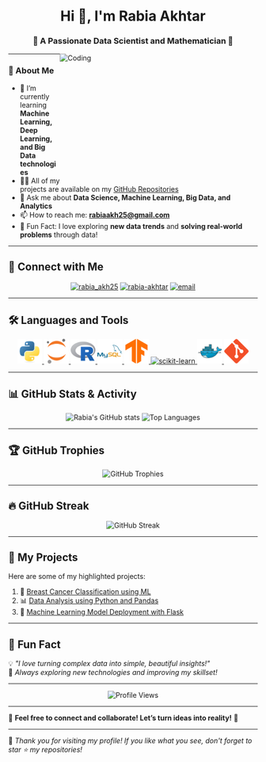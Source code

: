 <h1 align="center">Hi 👋, I'm Rabia Akhtar</h1>
<h3 align="center">🚀 A Passionate Data Scientist and Mathematician 🚀</h3>

<img align="right" alt="Coding" width="400" height="250" src="https://cdn.dribbble.com/users/1162077/screenshots/5403918/media/d5dccb5d5818cba2c8fa0cb15fb57809.gif">

---

### 💫 About Me 
- 🌱 I’m currently learning **Machine Learning, Deep Learning, and Big Data technologies**
- 👨‍💻 All of my projects are available on my [GitHub Repositories](https://github.com/Rabia-Akhtr?tab=repositories)
- 💬 Ask me about **Data Science, Machine Learning, Big Data, and Analytics**
- 📫 How to reach me: **rabiaakh25@gmail.com**
- 🎯 Fun Fact: I love exploring **new data trends** and **solving real-world problems** through data!

---

## 🚀 Connect with Me
<p align="center">
<a href="https://twitter.com/rabia_akh25" target="blank"><img align="center" src="https://img.shields.io/badge/-Twitter-1DA1F2?style=for-the-badge&logo=twitter&logoColor=white" alt="rabia_akh25" /></a>
<a href="https://www.linkedin.com/in/rabia-akhtar-🇬🇧-a761ab23b/" target="blank"><img align="center" src="https://img.shields.io/badge/-LinkedIn-0077B5?style=for-the-badge&logo=linkedin&logoColor=white" alt="rabia-akhtar" /></a>
<a href="mailto:rabiaakh25@gmail.com" target="blank"><img align="center" src="https://img.shields.io/badge/-Gmail-D14836?style=for-the-badge&logo=gmail&logoColor=white" alt="email" /></a>
</p>

---

## 🛠️ Languages and Tools

<p align="center">
  <a href="https://www.python.org" target="_blank" rel="noreferrer">
    <img src="https://raw.githubusercontent.com/devicons/devicon/master/icons/python/python-original.svg" alt="python" width="50" height="50"/>
  </a>
  <a href="https://jupyter.org/" target="_blank" rel="noreferrer">
    <img src="https://raw.githubusercontent.com/devicons/devicon/master/icons/jupyter/jupyter-original.svg" alt="jupyter" width="50" height="50"/>
  </a>
  <a href="https://www.r-project.org/" target="_blank" rel="noreferrer">
    <img src="https://raw.githubusercontent.com/devicons/devicon/master/icons/r/r-original.svg" alt="r" width="50" height="50"/>
  </a>
  <a href="https://www.mysql.com/" target="_blank" rel="noreferrer">
    <img src="https://raw.githubusercontent.com/devicons/devicon/master/icons/mysql/mysql-original-wordmark.svg" alt="mysql" width="50" height="50"/>
  </a>
  <a href="https://www.tensorflow.org/" target="_blank" rel="noreferrer">
    <img src="https://raw.githubusercontent.com/devicons/devicon/master/icons/tensorflow/tensorflow-original.svg" alt="tensorflow" width="50" height="50"/>
  </a>
  <a href="https://scikit-learn.org/" target="_blank" rel="noreferrer">
    <img src="https://raw.githubusercontent.com/devicons/devicon/master/icons/scikit-learn/scikit-learn-original.svg" alt="scikit-learn" width="50" height="50"/>
  </a>
  <a href="https://www.docker.com/" target="_blank" rel="noreferrer">
    <img src="https://raw.githubusercontent.com/devicons/devicon/master/icons/docker/docker-original.svg" alt="docker" width="50" height="50"/>
  </a>
  <a href="https://git-scm.com/" target="_blank" rel="noreferrer">
    <img src="https://raw.githubusercontent.com/devicons/devicon/master/icons/git/git-original.svg" alt="git" width="50" height="50"/>
  </a>
</p>

---

## 📊 GitHub Stats & Activity

<p align="center">
  <img src="https://github-readme-stats.vercel.app/api?username=rabiaakh25&show_icons=true&count_private=true&theme=radical" alt="Rabia's GitHub stats" width="48%">
  <img src="https://github-readme-stats.vercel.app/api/top-langs/?username=rabiaakh25&layout=compact&count_private=true&theme=radical" alt="Top Languages" width="48%">
</p>

---

## 🏆 GitHub Trophies

<p align="center">
  <img src="https://github-profile-trophy.vercel.app/?username=rabiaakh25&theme=darkhub&no-frame=true&column=4" alt="GitHub Trophies">
</p>

---

## 🔥 GitHub Streak

<p align="center">
  <img src="https://streak-stats.demolab.com/?user=rabiaakh25&theme=radical" alt="GitHub Streak">
</p>

---

## 🌟 My Projects

Here are some of my highlighted projects:
1. 📝 [Breast Cancer Classification using ML](https://github.com/Rabia-Akhtr/Breast_Cancer_Classification_ML)
2. 📊 [Data Analysis using Python and Pandas](https://github.com/Rabia-Akhtr/Data_Analysis_Project)
3. 🤖 [Machine Learning Model Deployment with Flask](https://github.com/Rabia-Akhtr/ML_Model_Deployment)

---

## 🎨 Fun Fact

💡 *"I love turning complex data into simple, beautiful insights!"*  
🌱 *Always exploring new technologies and improving my skillset!*

---

<p align="center">
  <img src="https://komarev.com/ghpvc/?username=rabiaakh25&label=Profile%20Views&color=0e75b6&style=flat" alt="Profile Views" />
</p>

---

💬 **Feel free to connect and collaborate! Let’s turn ideas into reality!** 🚀

---

👀 *Thank you for visiting my profile! If you like what you see, don't forget to star ⭐ my repositories!*
